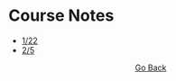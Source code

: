 # Course Notes
- [1/22](https://github.com/cddesja/epsy8266/raw/master/course_materials/notes/22jan2019_Notes.pdf)
- [2/5](https://github.com/cddesja/epsy8266/raw/master/course_materials/notes/5Feb2019_Notes.pdf)

<p align="center">
<a href="https://cddesja.github.io/epsy8266">Go Back</a>
</p>